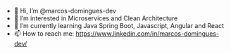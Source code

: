 - 👋 Hi, I’m @marcos-domingues-dev
- 👀 I’m interested in Microservices and  Clean Architecture
- 🌱 I’m currently learning Java Spring Boot, Javascript, Angular and React
- 📫 How to reach me: https://www.linkedin.com/in/marcos-domingues-dev/

<!---
marcos-domingues-dev/marcos-domingues-dev is a ✨ special ✨ repository because its `README.md` (this file) appears on your GitHub profile.
You can click the Preview link to take a look at your changes.
--->
